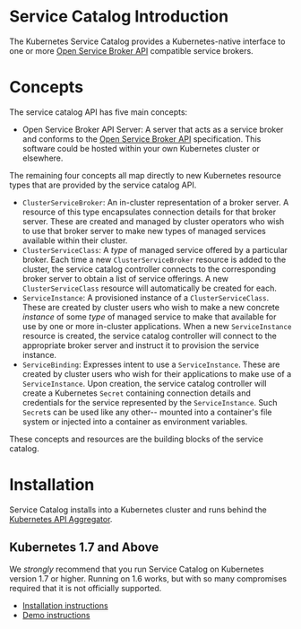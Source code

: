 # Service Catalog Introduction

The Kubernetes Service Catalog provides a Kubernetes-native interface to one
or more [Open Service Broker API](https://www.openservicebrokerapi.org/)
compatible service brokers.

# Concepts

The service catalog API has five main concepts:

- Open Service Broker API Server: A server that acts as a service broker and
conforms to the
[Open Service Broker API](https://github.com/openservicebrokerapi/servicebroker/blob/master/spec.md)
specification. This software could be hosted within your own Kubernetes cluster
or elsewhere.

The remaining four concepts all map directly to new Kubernetes resource types
that are provided by the service catalog API.

- `ClusterServiceBroker`: An in-cluster representation of a broker server. A
resource of this type encapsulates connection details for that broker server.
These are created and managed by cluster operators who wish to use that broker
server to make new types of managed services available within their cluster.
- `ClusterServiceClass`: A *type* of managed service offered by a particular
broker. Each time a new `ClusterServiceBroker` resource is added to the cluster,
the service catalog controller connects to the corresponding broker server to
obtain a list of service offerings. A new `ClusterServiceClass` resource will
automatically be created for each.
- `ServiceInstance`: A provisioned instance of a `ClusterServiceClass`. These
are created by cluster users who wish to make a new concrete _instance_ of some
_type_ of managed service to make that available for use by one or more
in-cluster applications. When a new `ServiceInstance` resource is created, the
service catalog controller will connect to the appropriate broker server and
instruct it to provision the service instance.
- `ServiceBinding`: Expresses intent to use a `ServiceInstance`. These are
created by cluster users who wish for their applications to make use of a
`ServiceInstance`. Upon creation, the service catalog controller will create a
Kubernetes `Secret` containing connection details and credentials for the
service represented by the `ServiceInstance`. Such `Secret`s can be used like
any other-- mounted into a container's file system or injected into a container
as environment variables.

These concepts and resources are the building blocks of the service catalog.

# Installation

Service Catalog installs into a Kubernetes cluster and runs behind the
[Kubernetes API Aggregator](https://kubernetes.io/docs/concepts/api-extension/apiserver-aggregation/).

## Kubernetes 1.7 and Above

We _strongly_ recommend that you run Service Catalog on Kubernetes version 1.7
or higher. Running on 1.6 works, but with so many compromises required that it
is not officially supported.

- [Installation instructions](./install.md)
- [Demo instructions](./walkthrough.md)
